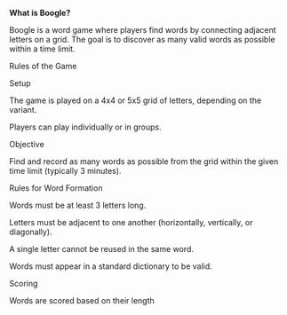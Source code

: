 **What is Boogle?**

Boogle is a word game where players find words by connecting adjacent letters on a grid. The goal is to discover as many valid words as possible within a time limit.

Rules of the Game

Setup

The game is played on a 4x4 or 5x5 grid of letters, depending on the variant.

Players can play individually or in groups.

Objective

Find and record as many words as possible from the grid within the given time limit (typically 3 minutes).

Rules for Word Formation

Words must be at least 3 letters long.

Letters must be adjacent to one another (horizontally, vertically, or diagonally).

A single letter cannot be reused in the same word.

Words must appear in a standard dictionary to be valid.

Scoring

Words are scored based on their length
